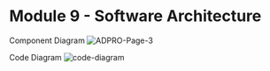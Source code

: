 # Module 9 - Software Architecture

Component Diagram
![ADPRO-Page-3](https://github.com/user-attachments/assets/af9c111d-5bc5-4f11-803c-7fbb09632d5a)

Code Diagram
![code-diagram](https://github.com/user-attachments/assets/86884c08-705a-4306-a631-ab0c5c1fa0e0)

